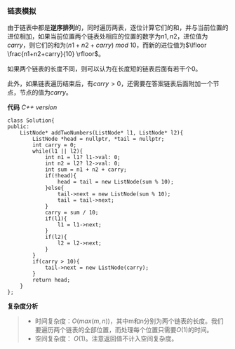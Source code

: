 ### 链表模拟
由于链表中都是**逆序排列**的，同时遍历两表，逐位计算它们的和，并与当前位置的进位相加，如果当前位置两个链表处相应的位置的数字为$n1,n2$，进位值为$carry$，则它们的和为$(n1+n2+carry)\ mod\ 10$，而新的进位值为$\lfloor \frac{n1+n2+carry}{10} \rfloor$。

如果两个链表的长度不同，则可以认为在长度短的链表后面有若干个0。

此外，如果链表遍历结束后，有$carry>0$，还需要在答案链表后面附加一个节点，节点的值为$carry$。

**代码**
*C++ version*
```
class Solution{
public:
    ListNode* addTwoNumbers(ListNode* l1, ListNode* l2){
        ListNode *head = nullptr, *tail = nullptr;
        int carry = 0;
        while(l1 || l2){
            int n1 = l1? l1->val: 0;
            int n2 = l2? l2->val: 0;
            int sum = n1 + n2 + carry;
            if(!head){
                head = tail = new ListNode(sum % 10);
            }else{
                tail->next = new ListNode(sum % 10);
                tail = tail->next;
            }
            carry = sum / 10;
            if(l1){
                l1 = l1->next;
            }
            if(l2){
                l2 = l2->next;
            }
        }
        if(carry > 10){
            tail->next = new ListNode(carry);
        }
        return head;
    }
};
```
**复杂度分析**
> - 时间复杂度：$O(max(m,n))$，其中m和n分别为两个链表的长度。我们要遍历两个链表的全部位置，而处理每个位置只需要$O(1)$的时间。
> - 空间复杂度： $O(1)$。注意返回值不计入空间复杂度。